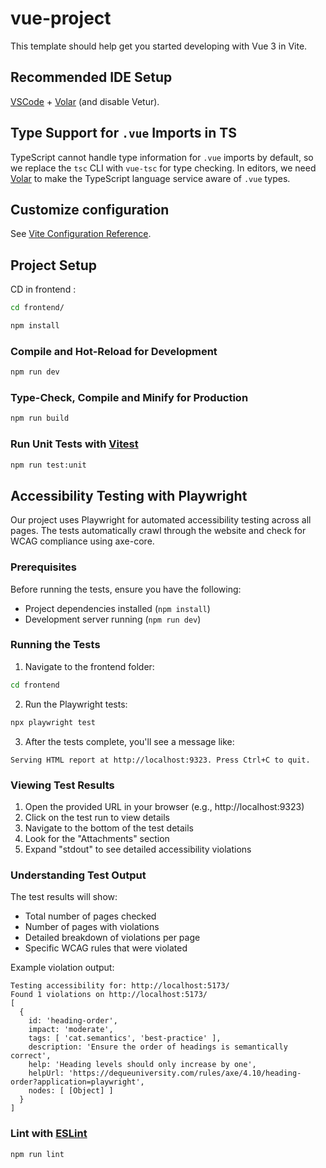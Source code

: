 # vue-project

This template should help get you started developing with Vue 3 in Vite.

## Recommended IDE Setup

[VSCode](https://code.visualstudio.com/) + [Volar](https://marketplace.visualstudio.com/items?itemName=Vue.volar) (and disable Vetur).

## Type Support for `.vue` Imports in TS

TypeScript cannot handle type information for `.vue` imports by default, so we replace the `tsc` CLI with `vue-tsc` for type checking. In editors, we need [Volar](https://marketplace.visualstudio.com/items?itemName=Vue.volar) to make the TypeScript language service aware of `.vue` types.

## Customize configuration

See [Vite Configuration Reference](https://vitejs.dev/config/).

## Project Setup

CD in frontend :

```sh
cd frontend/
```

```sh
npm install
```

### Compile and Hot-Reload for Development

```sh
npm run dev
```

### Type-Check, Compile and Minify for Production

```sh
npm run build
```

### Run Unit Tests with [Vitest](https://vitest.dev/)

```sh
npm run test:unit
```

## Accessibility Testing with Playwright

Our project uses Playwright for automated accessibility testing across all pages. The tests automatically crawl through the website and check for WCAG compliance using axe-core.

### Prerequisites

Before running the tests, ensure you have the following:

- Project dependencies installed (`npm install`)
- Development server running (`npm run dev`)

### Running the Tests

1. Navigate to the frontend folder:

```bash
cd frontend
```

2. Run the Playwright tests:

```bash
npx playwright test
```

3. After the tests complete, you'll see a message like:

```
Serving HTML report at http://localhost:9323. Press Ctrl+C to quit.
```

### Viewing Test Results

1. Open the provided URL in your browser (e.g., http://localhost:9323)
2. Click on the test run to view details
3. Navigate to the bottom of the test details
4. Look for the "Attachments" section
5. Expand "stdout" to see detailed accessibility violations

### Understanding Test Output

The test results will show:

- Total number of pages checked
- Number of pages with violations
- Detailed breakdown of violations per page
- Specific WCAG rules that were violated

Example violation output:

```
Testing accessibility for: http://localhost:5173/
Found 1 violations on http://localhost:5173/
[
  {
    id: 'heading-order',
    impact: 'moderate',
    tags: [ 'cat.semantics', 'best-practice' ],
    description: 'Ensure the order of headings is semantically correct',
    help: 'Heading levels should only increase by one',
    helpUrl: 'https://dequeuniversity.com/rules/axe/4.10/heading-order?application=playwright',
    nodes: [ [Object] ]
  }
]
```

### Lint with [ESLint](https://eslint.org/)

```sh
npm run lint
```
